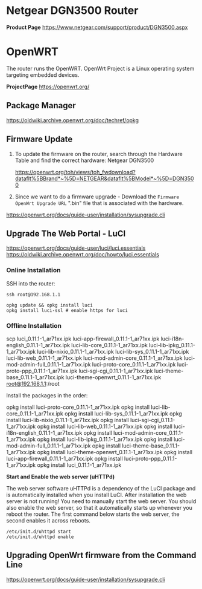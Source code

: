 
# Netgear DGN3500 Router

**Product Page**
https://www.netgear.com/support/product/DGN3500.aspx

# OpenWRT

The router runs the OpenWRT. OpenWrt Project is a Linux operating system targeting embedded devices.

**ProjectPage**
https://openwrt.org/

## Package Manager

https://oldwiki.archive.openwrt.org/doc/techref/opkg

## Firmware Update

1) To update the firmware on the router, search through the Hardware Table and find the correct hardware: Netgear DGN3500

    https://openwrt.org/toh/views/toh_fwdownload?dataflt%5BBrand*~%5D=NETGEAR&dataflt%5BModel*~%5D=DGN3500

2) Since we want to do a firmware upgrade - Download the ```Firmware OpenWrt Upgrade URL``` ".bin" file that is associated with the hardware.

https://openwrt.org/docs/guide-user/installation/sysupgrade.cli

## Upgrade The Web Portal - LuCI

https://openwrt.org/docs/guide-user/luci/luci.essentials
https://oldwiki.archive.openwrt.org/doc/howto/luci.essentials

### Online Installation

SSH into the router:

    ssh root@192.168.1.1

    opkg update && opkg install luci
    opkg install luci-ssl # enable https for luci

### Offline Installation

scp luci_0.11.1-1_ar71xx.ipk luci-app-firewall_0.11.1-1_ar71xx.ipk luci-i18n-english_0.11.1-1_ar71xx.ipk luci-lib-core_0.11.1-1_ar71xx.ipk luci-lib-ipkg_0.11.1-1_ar71xx.ipk luci-lib-nixio_0.11.1-1_ar71xx.ipk luci-lib-sys_0.11.1-1_ar71xx.ipk luci-lib-web_0.11.1-1_ar71xx.ipk luci-mod-admin-core_0.11.1-1_ar71xx.ipk luci-mod-admin-full_0.11.1-1_ar71xx.ipk luci-proto-core_0.11.1-1_ar71xx.ipk luci-proto-ppp_0.11.1-1_ar71xx.ipk luci-sgi-cgi_0.11.1-1_ar71xx.ipk luci-theme-base_0.11.1-1_ar71xx.ipk luci-theme-openwrt_0.11.1-1_ar71xx.ipk root@192.168.1.1:/root

Install the packages in the order:

opkg install luci-proto-core_0.11.1-1_ar71xx.ipk
opkg install luci-lib-core_0.11.1-1_ar71xx.ipk
opkg install luci-lib-sys_0.11.1-1_ar71xx.ipk
opkg install luci-lib-nixio_0.11.1-1_ar71xx.ipk
opkg install luci-sgi-cgi_0.11.1-1_ar71xx.ipk
opkg install luci-lib-web_0.11.1-1_ar71xx.ipk
opkg install luci-i18n-english_0.11.1-1_ar71xx.ipk
opkg install luci-mod-admin-core_0.11.1-1_ar71xx.ipk
opkg install luci-lib-ipkg_0.11.1-1_ar71xx.ipk
opkg install luci-mod-admin-full_0.11.1-1_ar71xx.ipk
opkg install luci-theme-base_0.11.1-1_ar71xx.ipk
opkg install luci-theme-openwrt_0.11.1-1_ar71xx.ipk
opkg install luci-app-firewall_0.11.1-1_ar71xx.ipk
opkg install luci-proto-ppp_0.11.1-1_ar71xx.ipk
opkg install luci_0.11.1-1_ar71xx.ipk

**Start and Enable the web server (uHTTPd)**

The web server software uHTTPd is a dependency of the LuCI package and is automatically installed when you install LuCI. After installation the web server is not running! You need to manually start the web server. You should also enable the web server, so that it automatically starts up whenever you reboot the router. The first command below starts the web server, the second enables it across reboots.

    /etc/init.d/uhttpd start
    /etc/init.d/uhttpd enable

## Upgrading OpenWrt firmware from the Command Line

https://openwrt.org/docs/guide-user/installation/sysupgrade.cli